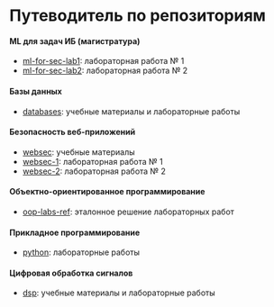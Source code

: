 # Путеводитель по репозиториям

#### ML для задач ИБ (магистратура)
- [ml-for-sec-lab1](https://github.com/itsecd/ml-for-sec-lab1): лабораторная работа № 1
- [ml-for-sec-lab2](https://github.com/itsecd/ml-for-sec-lab2): лабораторная работа № 2

#### Базы данных
- [databases](https://github.com/itsecd/databases): учебные материалы и лабораторные работы

#### Безопасность веб-приложений
- [websec](https://github.com/itsecd/websec): учебные материалы
- [websec-1](https://github.com/itsecd/websec-1): лабораторная работа № 1
- [websec-2](https://github.com/itsecd/websec-2): лабораторная работа № 2

#### Объектно-ориентированное программирование
- [oop-labs-ref](https://github.com/itsecd/oop-labs-ref): эталонное решение лабораторных работ

#### Прикладное программирование
- [python](https://github.com/itsecd/python): лабораторные работы

#### Цифровая обработка сигналов
- [dsp](https://github.com/itsecd/dsp): учебные материалы и лабораторные работы
